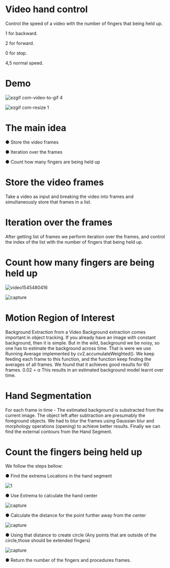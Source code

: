 
# Video hand control
Control the speed of a video with the number of fingers that being held up.

1 for backward.

2 for forward.

0 for stop.

4,5 normal speed.

# Demo

![ezgif com-video-to-gif 4](https://user-images.githubusercontent.com/40145410/50739674-39baac80-11ec-11e9-9215-46bb1a86fd92.gif)

![ezgif com-resize 1](https://user-images.githubusercontent.com/40145410/50739730-d54c1d00-11ec-11e9-9961-7cede37dd1aa.gif)



# The main idea

● Store the video frames

● Iteration over the frames

● Count how many fingers are being held up

# Store the video frames
Take a video as input and breaking the video into frames and simultaneously store that frames in a list.

# Iteration over the frames
After getting list of frames we perform iteration over the frames, and control the index of the list with the 
number of fingers that being held up.

# Count how many fingers are being held up

![video1545480416](https://user-images.githubusercontent.com/40145410/50406760-26164b80-07d3-11e9-8bee-ccc3980f445a.gif) 


![capture](https://user-images.githubusercontent.com/40145410/50406794-dd12c700-07d3-11e9-86da-fada81684e47.PNG)


# Motion Region of Interest
Background Extraction from a Video Background extraction comes important in object tracking. If you already have an image with constant background, then it is simple. But in the wild, background we be noisy, so one has to estimate the background across time. That is were we use Running Average implemented by ​cv2.accumulateWeighted(). We keep feeding each frame to this function, and the function keep finding the averages of all frames. We found that it achieves good results for 60 frames. 0.02 = α This results in an estimated background model learnt over time.


# Hand Segmentation
For each frame in time - The estimated background is substracted from the current image. The object left after subtraction are presumably the foreground objects. We had to blur the frames using ​Gaussian blur ​and morphology operations (​opening​) to ​achieve better results. Finally we can find the external contours from the Hand Segment.

# Count the fingers being held up 
We follow the steps bellow: 


● Find the extrema Locations in the hand segment

![1](https://user-images.githubusercontent.com/40145410/50377346-54a1f400-0624-11e9-9669-133a7a101086.PNG)

●  Use Extrema to calculate the hand center

![capture](https://user-images.githubusercontent.com/40145410/50377348-7307ef80-0624-11e9-8847-f5b047dfec78.PNG)


● Calculate the distance for the point further away from the center 

![capture](https://user-images.githubusercontent.com/40145410/50377359-93d04500-0624-11e9-9354-8dec40f4dcac.PNG)


● Using that distance to create circle (Any points that are outside of the circle,those should be extended fingers) 

![capture](https://user-images.githubusercontent.com/40145410/50377366-b06c7d00-0624-11e9-9ae9-a7a359aaffbe.PNG)



● Return the number of the fingers and procedures frames. 

















